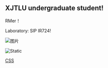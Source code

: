 ## XJTLU undergraduate student!

RMer！

Laboratory: SIP IR724!

<img src="[https://cdn.jsdelivr.net/gh/你的用户名/你的仓库@main/images/example.jpg](https://github.com/kanade724/kanade724.github.io/blob/main/picture/6677bbbd660607121c53d947d5ec2cb.jpg)" alt="图片">

![Static](https://github.com/kanade724/kanade724.github.io/blob/main/picture/6677bbbd660607121c53d947d5ec2cb.jpg)

[CSS](style.css)
